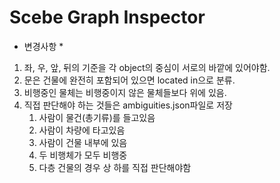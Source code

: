 # Scebe Graph Inspector

* 변경사항 *
1. 좌, 우, 앞, 뒤의 기준을 각 object의 중심이 서로의 바깥에 있어야함.
2. 문은 건물에 완전히 포함되어 있으면 located in으로 분류.
3. 비행중인 물체는 비행중이지 않은 물체들보다 위에 있음.
4. 직접 판단해야 하는 것들은 ambiguities.json파일로 저장
   1. 사람이 물건(총기류)를 들고있음
   2. 사람이 차량에 타고있음
   3. 사람이 건물 내부에 있음
   4. 두 비행체가 모두 비행중
   5. 다층 건물의 경우 상 하를 직접 판단해야함
